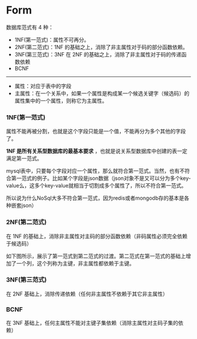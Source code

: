 # Form

数据库范式有 4 种：

- 1NF(第一范式)：属性不可再分。
- 2NF(第二范式)：1NF 的基础之上，消除了非主属性对于码的部分函数依赖。
- 3NF(第三范式)：3NF 在 2NF 的基础之上，消除了非主属性对于码的传递函数依赖
- BCNF

---

- 属性：对应于表中的字段
- 主属性：在一个关系中，如果一个属性是构成某一个候选关键字（候选码）的属性集中的一个属性，则称它为主属性。

### 1NF(第一范式)

属性不能再被分割，也就是这个字段只能是一个值，不能再分为多个其他的字段了。

**1NF 是所有关系型数据库的最基本要求** ，也就是说关系型数据库中创建的表一定满足第一范式。

mysql表中，只要每个字段对应一个属性，那么就符合第一范式。当然，也有不符合第一范式的例子。比如某个字段是json数据（json对象不是又可以分为多个key-value么，这多个key-value就相当于切割成多个属性了，所以不符合第一范式。

所以说为什么NoSql大多不符合第一范式，因为redis或者mongodb存的基本是各种嵌套json）

### 2NF(第二范式)

在 1NF 的基础上，消除非主属性对主码的部分函数依赖（非码属性必须完全依赖于候选码）


如下图所示，展示了第一范式到第二范式的过渡。第二范式在第一范式的基础上增加了一个列，这个列称为主键，非主属性都依赖于主键。

### 3NF(第三范式)

在 2NF 基础上，消除传递依赖（任何非主属性不依赖于其它非主属性）

### BCNF

在 3NF 基础上，任何主属性不能对主键子集依赖（消除主属性对主码子集的依赖）

